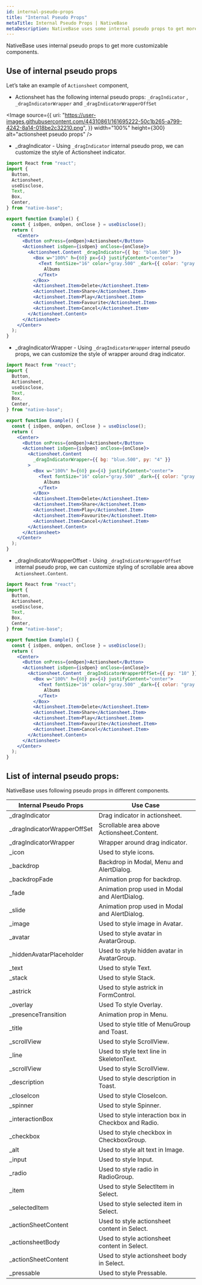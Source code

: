 ```yaml
---
id: internal-pseudo-props
title: "Internal Pseudo Props"
metaTitle: Internal Pseudo Props | NativeBase
metaDescription: NativeBase uses some internal pseudo props to get more customizable components. Learn more about these internal pseudo props and their use.
---
```


NativeBase uses internal pseudo props to get more customizable components.

## Use of internal pseudo props

Let’s take an example of `Actionsheet` component,

- Actionsheet has the following internal pseudo props: `_dragIndicator` , `_dragIndicatorWrapper` and `_dragIndicatorWrapperOffSet`

<Image
source={{
    uri: "https://user-images.githubusercontent.com/44310861/161695222-50c1b265-a799-4242-8a14-018be2c32210.png",
  }}
width="100%"
height={300}
alt="actionsheet pseudo props"
/>

- \_dragIndicator - Using `_dragIndicator` internal pseudo prop, we can customize the style of Actionsheet indicator.

```jsx title="_dragIndicator example isLive=true
import React from "react";
import {
  Button,
  Actionsheet,
  useDisclose,
  Text,
  Box,
  Center,
} from "native-base";

export function Example() {
  const { isOpen, onOpen, onClose } = useDisclose();
  return (
    <Center>
      <Button onPress={onOpen}>Actionsheet</Button>
      <Actionsheet isOpen={isOpen} onClose={onClose}>
        <Actionsheet.Content _dragIndicator={{ bg: "blue.500" }}>
          <Box w="100%" h={60} px={4} justifyContent="center">
            <Text fontSize="16" color="gray.500" _dark={{ color: "gray.300" }}>
              Albums
            </Text>
          </Box>
          <Actionsheet.Item>Delete</Actionsheet.Item>
          <Actionsheet.Item>Share</Actionsheet.Item>
          <Actionsheet.Item>Play</Actionsheet.Item>
          <Actionsheet.Item>Favourite</Actionsheet.Item>
          <Actionsheet.Item>Cancel</Actionsheet.Item>
        </Actionsheet.Content>
      </Actionsheet>
    </Center>
  );
}
```

- \_dragIndicatorWrapper - Using `_dragIndicatorWrapper` internal pseudo props, we can customize the style of wrapper around drag indicator.

```jsx title="_dragIndicatorWrapper example" isLive=true
import React from "react";
import {
  Button,
  Actionsheet,
  useDisclose,
  Text,
  Box,
  Center,
} from "native-base";

export function Example() {
  const { isOpen, onOpen, onClose } = useDisclose();
  return (
    <Center>
      <Button onPress={onOpen}>Actionsheet</Button>
      <Actionsheet isOpen={isOpen} onClose={onClose}>
        <Actionsheet.Content
          _dragIndicatorWrapper={{ bg: "blue.500", py: "4" }}
        >
          <Box w="100%" h={60} px={4} justifyContent="center">
            <Text fontSize="16" color="gray.500" _dark={{ color: "gray.300" }}>
              Albums
            </Text>
          </Box>
          <Actionsheet.Item>Delete</Actionsheet.Item>
          <Actionsheet.Item>Share</Actionsheet.Item>
          <Actionsheet.Item>Play</Actionsheet.Item>
          <Actionsheet.Item>Favourite</Actionsheet.Item>
          <Actionsheet.Item>Cancel</Actionsheet.Item>
        </Actionsheet.Content>
      </Actionsheet>
    </Center>
  );
}
```

- \_dragIndicatorWrapperOffset - Using `_dragIndicatorWrapperOffset` internal pseudo prop, we can customize styling of scrollable area above `Actionsheet.Content`.

```jsx title="_dragIndicatorWrapperOffset example" isLive=true
import React from "react";
import {
  Button,
  Actionsheet,
  useDisclose,
  Text,
  Box,
  Center,
} from "native-base";

export function Example() {
  const { isOpen, onOpen, onClose } = useDisclose();
  return (
    <Center>
      <Button onPress={onOpen}>Actionsheet</Button>
      <Actionsheet isOpen={isOpen} onClose={onClose}>
        <Actionsheet.Content _dragIndicatorWrapperOffSet={{ py: "10" }}>
          <Box w="100%" h={60} px={4} justifyContent="center">
            <Text fontSize="16" color="gray.500" _dark={{ color: "gray.300" }}>
              Albums
            </Text>
          </Box>
          <Actionsheet.Item>Delete</Actionsheet.Item>
          <Actionsheet.Item>Share</Actionsheet.Item>
          <Actionsheet.Item>Play</Actionsheet.Item>
          <Actionsheet.Item>Favourite</Actionsheet.Item>
          <Actionsheet.Item>Cancel</Actionsheet.Item>
        </Actionsheet.Content>
      </Actionsheet>
    </Center>
  );
}
```

## List of internal pseudo props:

NativeBase uses following pseudo props in different components.

| Internal Pseudo Props        | Use Case                                             |
| ---------------------------- | ---------------------------------------------------- |
| \_dragIndicator              | Drag indicator in actionsheet.                       |
| \_dragIndicatorWrapperOffSet | Scrollable area above Actionsheet.Content.           |
| \_dragIndicatorWrapper       | Wrapper around drag indicator.                       |
| \_icon                       | Used to style icons.                                 |
| \_backdrop                   | Backdrop in Modal, Menu and AlertDialog.             |
| \_backdropFade               | Animation prop for backdrop.                         |
| \_fade                       | Animation prop used in Modal and AlertDialog.        |
| \_slide                      | Animation prop used in Modal and AlertDialog.        |
| \_image                      | Used to style image in Avatar.                       |
| \_avatar                     | Used to style avatar in AvatarGroup.                 |
| \_hiddenAvatarPlaceholder    | Used to style hidden avatar in AvatarGroup.          |
| \_text                       | Used to style Text.                                  |
| \_stack                      | Used to style Stack.                                 |
| \_astrick                    | Used to style astrick in FormControl.                |
| \_overlay                    | Used To style Overlay.                               |
| \_presenceTransition         | Animation prop in Menu.                              |
| \_title                      | Used to style title of MenuGroup and Toast.          |
| \_scrollView                 | Used to style ScrollView.                            |
| \_line                       | Used to style text line in SkeletonText.             |
| \_scrollView                 | Used to style ScrollView.                            |
| \_description                | Used to style description in Toast.                  |
| \_closeIcon                  | Used to style CloseIcon.                             |
| \_spinner                    | Used to style Spinner.                               |
| \_interactionBox             | Used to style interaction box in Checkbox and Radio. |
| \_checkbox                   | Used to style checkbox in CheckboxGroup.             |
| \_alt                        | Used to style alt text in Image.                     |
| \_input                      | Used to style Input.                                 |
| \_radio                      | Used to style radio in RadioGroup.                   |
| \_item                       | Used to style SelectItem in Select.                  |
| \_selectedItem               | Used to style selected item in Select.               |
| \_actionSheetContent         | Used to style actionsheet content in Select.         |
| \_actionsheetBody            | Used to style actionsheet content in Select.         |
| \_actionSheetContent         | Used to style actionsheet body in Select.            |
| \_pressable                  | Used to style Pressable.                             |
